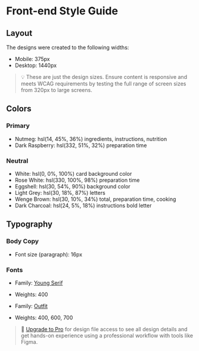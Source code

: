 # Front-end Style Guide

## Layout

The designs were created to the following widths:

- Mobile: 375px
- Desktop: 1440px

> 💡 These are just the design sizes. Ensure content is responsive and meets WCAG requirements by testing the full range of screen sizes from 320px to large screens.

## Colors

### Primary

- Nutmeg: hsl(14, 45%, 36%) ingredients, instructions, nutrition
- Dark Raspberry: hsl(332, 51%, 32%) preparation time

### Neutral

- White: hsl(0, 0%, 100%) card background color
- Rose White: hsl(330, 100%, 98%) preparation time
- Eggshell: hsl(30, 54%, 90%) background color
- Light Grey: hsl(30, 18%, 87%) letters
- Wenge Brown: hsl(30, 10%, 34%) total, preparation time, cooking
- Dark Charcoal: hsl(24, 5%, 18%) instructions bold letter

## Typography

### Body Copy

- Font size (paragraph): 16px

### Fonts

- Family: [Young Serif](https://fonts.google.com/specimen/Young+Serif)
- Weights: 400

- Family: [Outfit](https://fonts.google.com/specimen/Outfit)
- Weights: 400, 600, 700

> 💎 [Upgrade to Pro](https://www.frontendmentor.io/pro?ref=style-guide) for design file access to see all design details and get hands-on experience using a professional workflow with tools like Figma.
